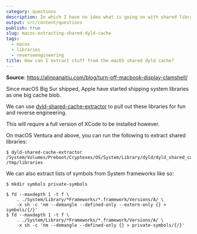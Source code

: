 ```yaml
---
category: questions
description: In which I have no idea what is going on with shared libraries
output: src/content/questions
publish: true
slug: macos-extracting-shared-dyld-cache
tags:
  - macos
  - libraries
  - reverseengineering
title: How can I extract stuff from the macOS shared dyld cache?
---
```

**Source**: https://alinpanaitiu.com/blog/turn-off-macbook-display-clamshell/

Since macOS Big Sur shipped, Apple have started shipping system libraries as one big cache blob.

We can use [dyld-shared-cache-extractor](https://github.com/keith/dyld-shared-cache-extractor) to pull out these libraries for fun and reverse engineering.

This will require a full version of XCode to be installed however.

On macOS Ventura and above, you can run the following to extract shared libraries:

```console
$ dyld-shared-cache-extractor /System/Volumes/Preboot/Cryptexes/OS/System/Library/dyld/dyld_shared_cache_arm64e /tmp/libraries
```

We can also extract lists of symbols from System frameworks like so:

```console
$ mkdir symbols private-symbols

$ fd --maxdepth 1 -t f \
    . ./System/Library/*Frameworks/*.framework/Versions/A/ \
    -x sh -c 'nm --demangle --defined-only --extern-only {} > symbols/{/}'
$ fd --maxdepth 1 -t f \
    . ./System/Library/*Frameworks/*.framework/Versions/A/ \
    -x sh -c 'nm --demangle --defined-only {} > private-symbols/{/}'
```
